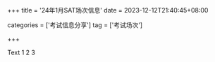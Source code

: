 +++
title = '24年1月SAT场次信息'
date = 2023-12-12T21:40:45+08:00


categories = ['考试信息分享']
tag = ['考试场次']


+++


Text 1 2 3